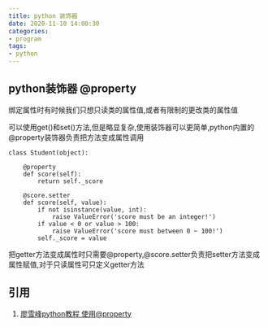 ```yaml
---
title: python 装饰器
date: 2020-11-10 14:00:30
categories:
- program
tags:
- python
---
```


## python装饰器 @property

绑定属性时有时候我们只想只读类的属性值,或者有限制的更改类的属性值

可以使用get()和set()方法,但是略显复杂,使用装饰器可以更简单,python内置的@property装饰器负责把方法变成属性调用

    class Student(object):
    
        @property
        def score(self):
            return self._score
    
        @score.setter
        def score(self, value):
            if not isinstance(value, int):
                raise ValueError('score must be an integer!')
            if value < 0 or value > 100:
                raise ValueError('score must between 0 ~ 100!')
            self._score = value
把getter方法变成属性时只需要@property,@score.setter负责把setter方法变成属性赋值,对于只读属性可只定义getter方法


## 引用
1. [廖雪峰python教程 使用@property](https://www.liaoxuefeng.com/wiki/1016959663602400/1017502538658208)             


